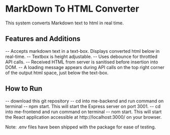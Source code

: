 # MarkDown To HTML Converter
This system converts Markdown text to html in real time.

## Features and Additions
--  Accepts markdown text in a text-box. Displays converted html below in real-time.
--  Textbox is height adjustable.
--  Uses debounce for throttled API calls.
--  Received HTML from server is sanitised before insertion into DOM.
--  A loading message appears during API calls on the top right corner of the output html space, just below the text-box.

## How to Run
--  download this git repository
--  cd into me-backend and run command on terminal -- npm start. This will start the Express server on port 3001.
--  cd into me-frontend and run command on terminal -- nom start. This will start the React application accessible at http://localhost:3000/ on your browser.

Note: .env files have been shipped with the package for ease of testing.